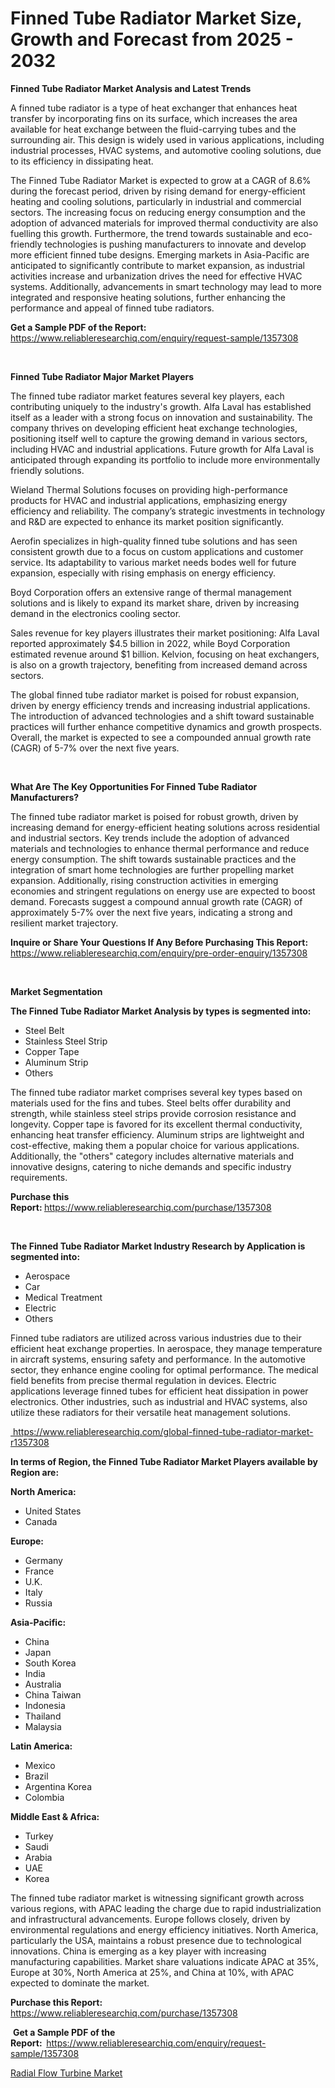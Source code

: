 <p><h1>Finned Tube Radiator Market Size, Growth and Forecast from 2025 - 2032</h1></p><p><strong>Finned Tube Radiator Market Analysis and Latest Trends</strong></p>
<p><p>A finned tube radiator is a type of heat exchanger that enhances heat transfer by incorporating fins on its surface, which increases the area available for heat exchange between the fluid-carrying tubes and the surrounding air. This design is widely used in various applications, including industrial processes, HVAC systems, and automotive cooling solutions, due to its efficiency in dissipating heat.</p><p>The Finned Tube Radiator Market is expected to grow at a CAGR of 8.6% during the forecast period, driven by rising demand for energy-efficient heating and cooling solutions, particularly in industrial and commercial sectors. The increasing focus on reducing energy consumption and the adoption of advanced materials for improved thermal conductivity are also fuelling this growth. Furthermore, the trend towards sustainable and eco-friendly technologies is pushing manufacturers to innovate and develop more efficient finned tube designs. Emerging markets in Asia-Pacific are anticipated to significantly contribute to market expansion, as industrial activities increase and urbanization drives the need for effective HVAC systems. Additionally, advancements in smart technology may lead to more integrated and responsive heating solutions, further enhancing the performance and appeal of finned tube radiators.</p></p>
<p><strong>Get a Sample PDF of the Report:&nbsp;</strong> <a href="https://www.reliableresearchiq.com/enquiry/request-sample/1357308?utm_campaign=2212&utm_medium=2&utm_source=Github&utm_content=ia&utm_term=08042025&utm_id=finned-tube-radiator">https://www.reliableresearchiq.com/enquiry/request-sample/1357308</a></p>
<p>&nbsp;</p>
<p><strong>Finned Tube Radiator Major Market Players</strong></p>
<p><p>The finned tube radiator market features several key players, each contributing uniquely to the industry's growth. Alfa Laval has established itself as a leader with a strong focus on innovation and sustainability. The company thrives on developing efficient heat exchange technologies, positioning itself well to capture the growing demand in various sectors, including HVAC and industrial applications. Future growth for Alfa Laval is anticipated through expanding its portfolio to include more environmentally friendly solutions.</p><p>Wieland Thermal Solutions focuses on providing high-performance products for HVAC and industrial applications, emphasizing energy efficiency and reliability. The company’s strategic investments in technology and R&D are expected to enhance its market position significantly.</p><p>Aerofin specializes in high-quality finned tube solutions and has seen consistent growth due to a focus on custom applications and customer service. Its adaptability to various market needs bodes well for future expansion, especially with rising emphasis on energy efficiency.</p><p>Boyd Corporation offers an extensive range of thermal management solutions and is likely to expand its market share, driven by increasing demand in the electronics cooling sector.</p><p>Sales revenue for key players illustrates their market positioning: Alfa Laval reported approximately $4.5 billion in 2022, while Boyd Corporation estimated revenue around $1 billion. Kelvion, focusing on heat exchangers, is also on a growth trajectory, benefiting from increased demand across sectors.</p><p>The global finned tube radiator market is poised for robust expansion, driven by energy efficiency trends and increasing industrial applications. The introduction of advanced technologies and a shift toward sustainable practices will further enhance competitive dynamics and growth prospects. Overall, the market is expected to see a compounded annual growth rate (CAGR) of 5-7% over the next five years.</p></p>
<p>&nbsp;</p>
<p><strong>What Are The Key Opportunities For Finned Tube Radiator Manufacturers?</strong></p>
<p><p>The finned tube radiator market is poised for robust growth, driven by increasing demand for energy-efficient heating solutions across residential and industrial sectors. Key trends include the adoption of advanced materials and technologies to enhance thermal performance and reduce energy consumption. The shift towards sustainable practices and the integration of smart home technologies are further propelling market expansion. Additionally, rising construction activities in emerging economies and stringent regulations on energy use are expected to boost demand. Forecasts suggest a compound annual growth rate (CAGR) of approximately 5-7% over the next five years, indicating a strong and resilient market trajectory.</p></p>
<p><strong>Inquire or Share Your Questions If Any Before Purchasing This Report:</strong> <a href="https://www.reliableresearchiq.com/enquiry/pre-order-enquiry/1357308?utm_campaign=2212&utm_medium=2&utm_source=Github&utm_content=ia&utm_term=08042025&utm_id=finned-tube-radiator">https://www.reliableresearchiq.com/enquiry/pre-order-enquiry/1357308</a></p>
<p>&nbsp;</p>
<p><strong>Market Segmentation</strong></p>
<p><strong>The Finned Tube Radiator Market Analysis by types is segmented into:</strong></p>
<p><ul><li>Steel Belt</li><li>Stainless Steel Strip</li><li>Copper Tape</li><li>Aluminum Strip</li><li>Others</li></ul></p>
<p><p>The finned tube radiator market comprises several key types based on materials used for the fins and tubes. Steel belts offer durability and strength, while stainless steel strips provide corrosion resistance and longevity. Copper tape is favored for its excellent thermal conductivity, enhancing heat transfer efficiency. Aluminum strips are lightweight and cost-effective, making them a popular choice for various applications. Additionally, the "others" category includes alternative materials and innovative designs, catering to niche demands and specific industry requirements.</p></p>
<p><strong>Purchase this Report:&nbsp;</strong><a href="https://www.reliableresearchiq.com/purchase/1357308?utm_campaign=2212&utm_medium=2&utm_source=Github&utm_content=ia&utm_term=08042025&utm_id=finned-tube-radiator">https://www.reliableresearchiq.com/purchase/1357308</a></p>
<p>&nbsp;</p>
<p><strong>The Finned Tube Radiator Market Industry Research by Application is segmented into:</strong></p>
<p><ul><li>Aerospace</li><li>Car</li><li>Medical Treatment</li><li>Electric</li><li>Others</li></ul></p>
<p><p>Finned tube radiators are utilized across various industries due to their efficient heat exchange properties. In aerospace, they manage temperature in aircraft systems, ensuring safety and performance. In the automotive sector, they enhance engine cooling for optimal performance. The medical field benefits from precise thermal regulation in devices. Electric applications leverage finned tubes for efficient heat dissipation in power electronics. Other industries, such as industrial and HVAC systems, also utilize these radiators for their versatile heat management solutions.</p></p>
<p><a href="https://www.reliableresearchiq.com/global-finned-tube-radiator-market-r1357308?utm_campaign=2212&utm_medium=2&utm_source=Github&utm_content=ia&utm_term=08042025&utm_id=finned-tube-radiator">&nbsp;https://www.reliableresearchiq.com/global-finned-tube-radiator-market-r1357308</a></p>
<p><strong>In terms of Region, the Finned Tube Radiator Market Players available by Region are:</strong></p>
<p>
    <p> <strong> North America: </strong>
        <ul>
            <li>United States</li>
            <li>Canada</li>
        </ul>
        </p> 
    <p> <strong> Europe: </strong>
        <ul>
            <li>Germany</li>
            <li>France</li>
            <li>U.K.</li>
            <li>Italy</li>
            <li>Russia</li>
        </ul>
        </p> 
    <p> <strong> Asia-Pacific: </strong>
        <ul>
            <li>China</li>
            <li>Japan</li>
            <li>South Korea</li>
            <li>India</li>
            <li>Australia</li>
            <li>China Taiwan</li>
            <li>Indonesia</li>
            <li>Thailand</li>
            <li>Malaysia</li>
        </ul>
        </p> 
    <p> <strong> Latin America: </strong>
        <ul>
            <li>Mexico</li>
            <li>Brazil</li>
            <li>Argentina Korea</li>
            <li>Colombia</li>
        </ul>
        </p> 
    <p> <strong> Middle East & Africa: </strong>
        <ul>
            <li>Turkey</li>
            <li>Saudi</li>
            <li>Arabia</li>
            <li>UAE</li>
            <li>Korea</li>
        </ul>
    </p>
    </p>
<p><p>The finned tube radiator market is witnessing significant growth across various regions, with APAC leading the charge due to rapid industrialization and infrastructural advancements. Europe follows closely, driven by environmental regulations and energy efficiency initiatives. North America, particularly the USA, maintains a robust presence due to technological innovations. China is emerging as a key player with increasing manufacturing capabilities. Market share valuations indicate APAC at 35%, Europe at 30%, North America at 25%, and China at 10%, with APAC expected to dominate the market.</p></p>
<p><strong>Purchase this Report: </strong><a href="https://www.reliableresearchiq.com/purchase/1357308?utm_campaign=2212&utm_medium=2&utm_source=Github&utm_content=ia&utm_term=08042025&utm_id=finned-tube-radiator">https://www.reliableresearchiq.com/purchase/1357308</a></p>
<p>&nbsp;<strong>Get a Sample PDF of the Report:&nbsp;&nbsp;</strong><a href="https://www.reliableresearchiq.com/enquiry/request-sample/1357308?utm_campaign=2212&utm_medium=2&utm_source=Github&utm_content=ia&utm_term=08042025&utm_id=finned-tube-radiator">https://www.reliableresearchiq.com/enquiry/request-sample/1357308</a></p>
<p><strong></strong></p>
<p><p><a href="https://github.com/gullattedenna/Market-Research-Report-List-1/blob/main/radial-flow-turbine-market.md?utm_campaign=2212&utm_medium=2&utm_source=Github&utm_content=ia&utm_term=08042025&utm_id=finned-tube-radiator">Radial Flow Turbine Market</a></p></p>